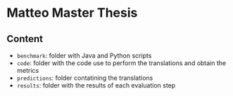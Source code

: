 # Matteo Master Thesis

## Content

- `benchmark`: folder with Java and Python scripts
- `code`: folder with the code use to perform the translations and obtain the metrics
- `predictions`: folder contatining the translations
- `results`: folder with the results of each evaluation step
